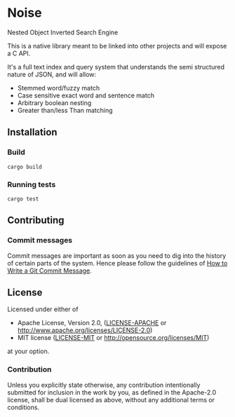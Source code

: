 Noise
=====

Nested Object Inverted Search Engine

This is a native library meant to be linked into other projects and will
expose a C API.

It's a full text index and query system that understands the semi structured
nature of JSON, and will allow:

 * Stemmed word/fuzzy match
 * Case sensitive exact word and sentence match
 * Arbitrary boolean nesting
 * Greater than/less Than matching


Installation
------------

### Build

    cargo build


### Running tests

    cargo test


Contributing
------------

### Commit messages

Commit messages are important as soon as you need to dig into the history
of certain parts of the system. Hence please follow the guidelines of
[How to Write a Git Commit Message](http://chris.beams.io/posts/git-commit/).


License
-------

Licensed under either of

 * Apache License, Version 2.0, ([LICENSE-APACHE](LICENSE-APACHE) or http://www.apache.org/licenses/LICENSE-2.0)
 * MIT license ([LICENSE-MIT](LICENSE-MIT) or http://opensource.org/licenses/MIT)

at your option.

### Contribution

Unless you explicitly state otherwise, any contribution intentionally
submitted for inclusion in the work by you, as defined in the Apache-2.0
license, shall be dual licensed as above, without any additional terms or
conditions.

